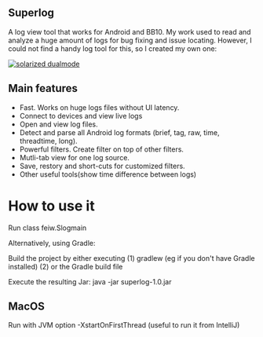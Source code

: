 ## Superlog
A log view tool that works for Android and BB10. My work used to read and analyze a huge amount of logs for bug fixing and issue locating. However, I could not find a handy log tool for this, so I created my own one:

[![solarized dualmode](https://github.com/wangfei1975/superlog/raw/master/screenshots/superlog.png)](#features)

## Main features
 * Fast. Works on huge logs files without UI latency. 
 * Connect to devices and view live logs
 * Open and view log files. 
 * Detect and parse all Android log formats (brief, tag, raw, time, threadtime, long).
 * Powerful filters. Create filter on top of other filters.
 * Mutli-tab view for one log source.
 * Save, restory and short-cuts for customized filters.
 * Other useful tools(show time difference between logs)

# How to use it
Run class feiw.Slogmain

Alternatively, using Gradle:

Build the project by either executing (1) gradlew (eg if you don't have Gradle installed)
									  (2) or the Gradle build file

Execute the resulting Jar: java -jar superlog-1.0.jar

## MacOS
Run with JVM option -XstartOnFirstThread (useful to run it from IntelliJ)
